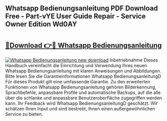## Whatsapp Bedienungsanleitung PDF Download Free - Part-vYE User Guide Repair - Service Owner Edition Wd0AY

# <h2><a href="http://df1x46.blite.top/?on=Whatsapp+Bedienungsanleitung">🔗Download 👉🔴 Whatsapp Bedienungsanleitung</a></h2>

[![Whatsapp Bedienungsanleitung new download](https://i.imgur.com/lujVjoI.png)](http://df1x46.blite.top/?on=Whatsapp+Bedienungsanleitung)
Inbetriebnahme Dieses Handbuch vereinfacht die Einrichtung und Verwendung Ihres neuen Whatsapp Bedienungsanleitung mit klaren Anweisungen und Abbildungen. Bitte lesen Sie die Garantieinformationen Whatsapp BedienungsanleitungD Für dieses Produkt gilt eine umfassende Garantie. Zu den erweiterten Funktionen von Whatsapp Bedienungsanleitung gehören Bilderkennung, Sprachbefehle, anpassbare Profile und automatische Backups, auf die alle über die schlanke und anpassbare Benutzeroberfläche zugegriffen werden kann. Ihr Feedback wird Whatsapp BedienungsanleitungD geschätzt. Wir schätzen Ihren Input und sind bestrebt, Ihnen einen außergewöhnlichen Service zu bieten.
